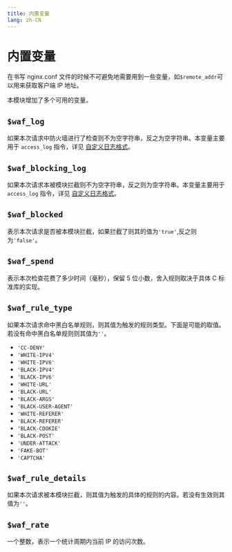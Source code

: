 ```yaml
---
title: 内置变量
lang: zh-CN
---
```


# 内置变量

在书写 nginx.conf 文件的时候不可避免地需要用到一些变量，如`$remote_addr`可以用来获取客户端 IP 地址。

本模块增加了多个可用的变量。

## `$waf_log`

如果本次请求中防火墙进行了检查则不为空字符串，反之为空字符串。本变量主要用于 `access_log` 指令，详见 [自定义日志格式](log.md#自定义日志格式)。

## `$waf_blocking_log`

如果本次请求本被模块拦截则不为空字符串，反之则为空字符串。本变量主要用于 `access_log` 指令，详见 [自定义日志格式](log.md#自定义日志格式)。

## `$waf_blocked`

表示本次请求是否被本模块拦截，如果拦截了则其的值为`'true'`,反之则为`'false'`。

## `$waf_spend`

表示本次检查花费了多少时间（毫秒），保留 5 位小数，舍入规则取决于具体 C 标准库的实现。

## `$waf_rule_type`

如果本次请求命中黑白名单规则，则其值为触发的规则类型。下面是可能的取值。若没有命中黑白名单规则则其值为`''`。

+ `'CC-DENY'`
+ `'WHITE-IPV4'`
+ `'WHITE-IPV6'`
+ `'BLACK-IPV4'`
+ `'BLACK-IPV6'`
+ `'WHITE-URL'`
+ `'BLACK-URL'`
+ `'BLACK-ARGS'`
+ `'BLACK-USER-AGENT'`
+ `'WHITE-REFERER'`
+ `'BLACK-REFERER'`
+ `'BLACK-COOKIE'`
+ `'BLACK-POST'`
+ `'UNDER-ATTACK'`
+ `'FAKE-BOT'`
+ `'CAPTCHA'`

## `$waf_rule_details`

如果本次请求被本模块拦截，则其值为触发的具体的规则的内容。若没有生效则其值为`''`。


## `$waf_rate`

一个整数，表示一个统计周期内当前 IP 的访问次数。